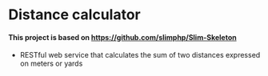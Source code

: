 # Distance calculator
#### This project is based on https://github.com/slimphp/Slim-Skeleton
- RESTful web service that calculates the sum of two distances expressed on meters or yards 

